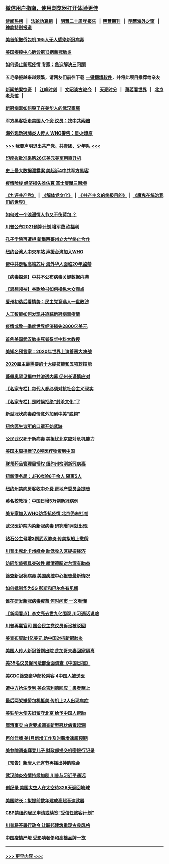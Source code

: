 ### [微信用户指南，使用浏览器打开体验更佳](https://github.com/gfw-breaker/banned-news1/blob/master/indexes/wechat-guide.md?t=0)
#### [禁闻热榜](热点新闻.md?t=0)  &nbsp;&nbsp;|&nbsp;&nbsp; [法轮功真相](https://github.com/gfw-breaker/truth/blob/master/README.md?t=0) &nbsp;&nbsp;|&nbsp;&nbsp; [明慧二十周年报告](https://github.com/gfw-breaker/mh-reports/blob/master/README.md?t=0) &nbsp;&nbsp;|&nbsp;&nbsp;[明慧期刊](https://github.com/gfw-breaker/mh-qikan) &nbsp;&nbsp;|&nbsp;&nbsp; [明慧海外之窗](https://github.com/gfw-breaker/mh-news/blob/master/README.md?t=0) &nbsp;&nbsp;|&nbsp;&nbsp; [神韵特别报道](https://github.com/gfw-breaker/mh-news/blob/master/shenyun.md?t=0)
#### [美首架撤侨包机 195人无人感染新冠病毒](../pages/nsc412/n11859908.md?t=02111402) 
#### [美国疾控中心确诊第13例新冠肺炎](../pages/nsc412/n11859966.md?t=02111402) 
#### [如何遏止新冠疫情 专家：急迫解决三问题](../pages/nsc412/n11859685.md?t=02111402) 
#### 五毛举报越来越频繁，请网友们前往下载 [一键翻墙软件](https://github.com/gfw-breaker/ssr-accounts)，并将此项目推荐给亲友
#### [新闻拍案惊奇](https://github.com/gfw-breaker/banned-news1/blob/master/pages/link4.md) &nbsp;&nbsp;|&nbsp;&nbsp; [江峰时刻](https://github.com/gfw-breaker/banned-news1/blob/master/pages/link4.md) &nbsp;&nbsp;|&nbsp;&nbsp; [文昭谈古论今](https://github.com/gfw-breaker/banned-news1/blob/master/pages/link4.md) &nbsp;&nbsp;|&nbsp;&nbsp; [天亮时分](https://github.com/gfw-breaker/banned-news1/blob/master/pages/link4.md) &nbsp;&nbsp;|&nbsp;&nbsp; [萧茗看世界](https://github.com/gfw-breaker/banned-news1/blob/master/pages/link4.md) &nbsp;&nbsp;|&nbsp;&nbsp; [北京老茶馆](https://github.com/gfw-breaker/banned-news1/blob/master/pages/link4.md) &nbsp;&nbsp;|&nbsp;&nbsp; 
#### [新冠病毒如何毁了在美华人的武汉家庭](../pages/nsc412/n11859524.md?t=02111402) 
#### [军方黑客窃走美国人个资 议员：找中共索赔](../pages/nsc412/n11859371.md?t=02111402) 
#### [海外现新冠肺炎人传人 WHO警告：星火燎原](../pages/nsc412/n11859252.md?t=02111402) 
#### [>>> 我要声明退出共产党、共青团、少年队 <<<](https://github.com/begood0513/goodnews/blob/master/quit/letter.md) 
#### [印度拟批准采购26亿美元美军用直升机](../pages/nsc412/n11859143.md?t=02111402) 
#### [史上最大数据泄露案 美起诉4中共军方黑客](../pages/nsc412/n11859115.md?t=02111402) 
#### [疫情险峻 经济损失难估算 富士康曝三困境](../pages/nsc412/n11859120.md?t=02111402) 
#### [《九评共产党》](https://github.com/begood0513/9ping.md/blob/master/README.md) &nbsp;|&nbsp; [《解体党文化》](../../../../jtdwh.md/blob/master/README.md)  &nbsp;|&nbsp; [《共产主义的终极目的》](../../../../gczydzjmd.md/blob/master/README.md) &nbsp;|&nbsp; [《魔鬼在统治我们的世界》](../../../../mgztzwmdsj.md/blob/master/README.md) 
#### [如何过一个浪漫情人节又不伤荷包 ？](../pages/nsc412/n11858969.md?t=02111402) 
#### [川普公布2021预算计划 增军费 砍福利](../pages/nsc412/n11859012.md?t=02111402) 
#### [孔子学院再遭拒 新墨西哥州立大学终止合作](../pages/nsc412/n11858661.md?t=02111402) 
#### [纽约台湾人中央车站  声援台湾加入WHO](../pages/nsc412/n11857757.md?t=02111402) 
#### [帮中共走私高端芯片 海外华人面临20年监禁](../pages/nsc412/n11855016.md?t=02111402) 
#### [【病毒探源】中共不公布病毒关键数据内幕](../pages/nsc412/n11856584.md?t=02111402) 
#### [【思想领袖】谷歌脸书如何操纵大众观点](../pages/nsc412/n11680874.md?t=02111402) 
#### [爱州初选后看情势：民主党竞选人一盘散沙](../pages/nsc412/n11856557.md?t=02111402) 
#### [人工智能如何发现并追踪新冠病毒疫情](../pages/nsc412/n11856398.md?t=02111402) 
#### [疫情或致一季度世界经济损失2800亿美元](../pages/nsc412/n11855639.md?t=02111402) 
#### [首例美国武汉肺炎死者系华中科大教授](../pages/nsc412/n11855500.md?t=02111402) 
#### [美知名预言家：2020年世界上演善恶大决战](../pages/nsc412/n11855418.md?t=02111402) 
#### [2020雇主最需要的十大硬技能和五项软技能](../pages/nsc412/n11850953.md?t=02111402) 
#### [蓬佩奥罕见揭中共渗透内幕 促州长谨慎应对](../pages/nsc412/n11854685.md?t=02111402) 
#### [【名家专栏】每代人都必须对抗社会主义现实](../pages/nsc412/n11831412.md?t=02111402) 
#### [【名家专栏】是时候拒绝“封杀文化”了](../pages/nsc412/n11814093.md?t=02111402) 
#### [新型冠状病毒疫情意外加剧中美“脱钩”](../pages/nsc412/n11854475.md?t=02111402) 
#### [纽约医生诊所的口罩开始紧缺](../pages/nsc412/n11853364.md?t=02111402) 
#### [公民武汉死于新病毒 美担忧北京应对危机能力](../pages/nsc412/n11854331.md?t=02111402) 
#### [美国本周捐赠17.8吨医疗物资到中国](../pages/nsc412/n11854269.md?t=02111402) 
#### [联邦药品管理局授权  纽约州检测新冠病毒](../pages/nsc412/n11853371.md?t=02111402) 
#### [纽新港务局：JFK检验6千余人  隔离5人](../pages/nsc412/n11853366.md?t=02111402) 
#### [纽约州禁向房客收中介费  房地产委员会提告](../pages/nsc412/n11853360.md?t=02111402) 
#### [英名校教授：中国日增5万例新冠病例](../pages/nsc412/n11854174.md?t=02111402) 
#### [美专家加入WHO访华抗疫情 北京仍未批准](../pages/nsc412/n11854043.md?t=02111402) 
#### [武汉医护院内染新冠病毒 研究曝1月就出现](../pages/nsc412/n11852928.md?t=02111402) 
#### [钻石公主号增3例武汉肺炎 传美拟船上撤侨](../pages/nsc412/n11853240.md?t=02111402) 
#### [川普出席北卡州峰会 助低收入区提振经济](../pages/nsc412/n11853232.md?t=02111402) 
#### [访问华盛顿具突破性 赖清德盼对台湾有助益](../pages/nsc412/n11853129.md?t=02111402) 
#### [筛查新冠状病毒 美国疾控中心报告最新情况](../pages/nsc412/n11853070.md?t=02111402) 
#### [如何抵制华为5G 彭斯和巴尔各有见解](../pages/nsc412/n11852535.md?t=02111402) 
#### [谁在研发新冠病毒疫苗 何时问市 一文看懂](../pages/nsc412/n11852840.md?t=02111402) 
#### [【新闻看点】李文亮去世九亿围观 川习通话说啥](../pages/nsc412/n11852360.md?t=02111402) 
#### [川普再赢官司 国会民主党议员诉讼被驳回](../pages/nsc412/n11852287.md?t=02111402) 
#### [美宣布资助1亿美元 助中国对抗新冠肺炎](../pages/nsc412/n11852531.md?t=02111402) 
#### [美国人传人新冠首例出院 芝加哥夫妻回家隔离](../pages/nsc412/n11852452.md?t=02111402) 
#### [美35名议员促司法部全面调查《中国日报》](../pages/nsc412/n11852435.md?t=02111402) 
#### [美CDC筛查豪华邮轮乘客 4中国人被送医](../pages/nsc412/n11852085.md?t=02111402) 
#### [遭中方抢注专利 美企吉利德回应：患者至上](../pages/nsc412/n11852037.md?t=02111402) 
#### [最后两架撤侨包机抵美 传机上2人出现病症](../pages/nsc412/n11852173.md?t=02111402) 
#### [美驻华大使夫妇留守北京 给予中国人帮助](../pages/nsc412/n11852165.md?t=02111402) 
#### [厘清事实 白宫要求调查新型冠状病毒起源](../pages/nsc412/n11852106.md?t=02111402) 
#### [再创佳绩 美1月新增工作及时薪增速超预期](../pages/nsc412/n11852174.md?t=02111402) 
#### [美参院调查拜登儿子 财政部提交机密银行记录](../pages/nsc412/n11851808.md?t=02111402) 
#### [【预告】新唐人元宵节再播出神韵晚会](../pages/nsc412/n11843192.md?t=02111402) 
#### [武汉肺炎疫情持续加剧 川普与习近平通话](../pages/nsc412/n11851613.md?t=02111402) 
#### [创纪录 美国太空人在太空待328天返回地球](../pages/nsc412/n11851266.md?t=02111402) 
#### [美国防长：拟提前数年建成高超音速武器](../pages/nsc412/n11850959.md?t=02111402) 
#### [CBP禁纽约居民申请或续签“受信任旅客计划”](../pages/nsc412/n11850857.md?t=02111402) 
#### [川普将签署行政令 让联邦建筑重现古典风格](../pages/nsc412/n11850654.md?t=02111402) 
#### [中国疫情严峻 受影响奢侈和高档品牌一览](../pages/nsc412/n11850319.md?t=02111402) 

----
#### [ >>> 更早内容 <<< ](../indexes/nsc412-earlier.md)
